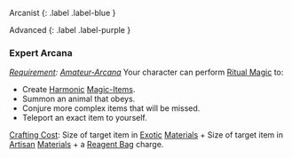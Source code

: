 
Arcanist
{: .label .label-blue }

Advanced
{: .label .label-purple }
### Expert Arcana
*[Requirement](Game/Core/Terminology#Requirement): [Amateur-Arcana](Game/Blocks/Amateur-Arcana)*
Your character can perform [Ritual Magic](Game/Magic#Ritual%20Magic) to:
* Create [Harmonic](Game/Magic-Items#Harmonic) [Magic-Items](Game/Magic-Items).
* Summon an animal that obeys.
* Conjure more complex items that will be missed.
* Teleport an exact item to yourself.

 [Crafting Cost](Game/Core/Terminology#Crafting%20Cost): Size of target item in [Exotic](Game/Materials#Exotic) [Materials](Game/Materials) + Size of target item in [Artisan](Game/Materials#Artisan) [Materials](Game/Materials) + a [Reagent Bag](Game/Example-Gear#Reagent%20Bag) charge.